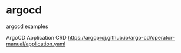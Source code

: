 # argocd
argocd examples

ArgoCD Application CRD https://argoproj.github.io/argo-cd/operator-manual/application.yaml